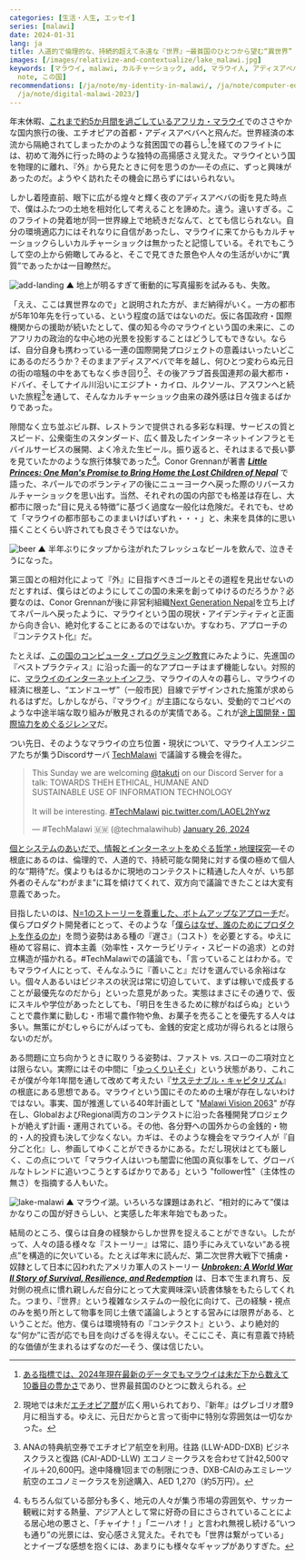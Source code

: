 ```yaml
---
categories: [生活・人生, エッセイ]
series: [malawi]
date: 2024-01-31
lang: ja
title: 人道的で倫理的な、持続的超えて永遠な『世界』─最貧国のひとつから望む“異世界”
images: [/images/relativize-and-contextualize/lake_malawi.jpg]
keywords: [マラウイ, malawi, カルチャーショック, add, マラウイ人, アディスアベバ, relativize, contextualize,
  note, この国]
recommendations: [/ja/note/my-identity-in-malawi/, /ja/note/computer-education-in-malawi/,
  /ja/note/digital-malawi-2023/]
---
```


年末休暇、[これまで約5か月間を過ごしているアフリカ・マラウイ](/ja/note/volunteering-in-malawi/)でのささやかな国内旅行の後、エチオピアの首都・アディスアベバへと飛んだ。世界経済の本流から隔絶されてしまったかのような貧困国での暮らし[^1]を経てのフライトには、初めて海外に行った時のような独特の高揚感さえ覚えた。マラウイという国を物理的に離れ、『外』から見たときに何を思うのか&mdash;その点に、ずっと興味があったのだ。ようやく訪れたその機会に昂らずにはいられない。

しかし着陸直前、眼下に広がる煌々と輝く夜のアディスアベバの街を見た時点で、僕はふたつの土地を相対化して考えることを諦めた。違う。違いすぎる。このフライトの発着地が同一世界線上で地続きだなんて、とても信じられない。自分の環境適応力にはそれなりに自信があったし、マラウイに来てからもカルチャーショックらしいカルチャーショックは無かったと記憶している。それでもこうして空の上から俯瞰してみると、そこで見てきた景色や人々の生活がいかに“異質”であったかは一目瞭然だ。

![add-landing](/images/relativize-and-contextualize/add_landing.jpg)
▲ 地上が明るすぎて衝動的に写真撮影を試みるも、失敗。

「ええ、ここは異世界なので」と説明された方が、まだ納得がいく。一方の都市が5年10年先を行っている、という程度の話ではないのだ。仮に各国政府・国際機関からの援助が続いたとして、僕の知る今のマラウイという国の未来に、このアフリカの政治的な中心地の光景を投影することはどうしてもできない。ならば、自分自身も携わっている一連の国際開発プロジェクトの意義はいったいどこにあるのだろうか？そのままアディスアベバで年を越し、何ひとつ変わらぬ元日の街の喧騒の中をあてもなく歩き回り[^2]、その後アラブ首長国連邦の最大都市・ドバイ、そしてナイル川沿いにエジプト・カイロ、ルクソール、アスワンへと続いた旅程[^3]を通して、そんなカルチャーショック由来の疎外感は日々強まるばかりであった。

隙間なく立ち並ぶビル群、レストランで提供される多彩な料理、サービスの質とスピード、公衆衛生のスタンダード、広く普及したインターネットインフラとモバイルサービスの展開、よく冷えた生ビール。振り返ると、それはまるで長い夢を見ていたかのような旅行体験であった[^4]。Conor Grennanが著書 *[**Little Princes: One Man's Promise to Bring Home the Lost Children of Nepal**](https://amzn.to/3Rh2paz)* で語った、ネパールでのボランティアの後にニューヨークへ戻った際のリバースカルチャーショックを思い出す。当然、それぞれの国の内部でも格差は存在し、大都市に限った“目に見える特徴”に基づく過度な一般化は危険だ。それでも、せめて「マラウイの都市部もこのままいけばいずれ・・・」と、未来を具体的に思い描くことくらい許されても良さそうではないか。

![beer](/images/relativize-and-contextualize/beer.jpg)
▲ 半年ぶりにタップから注がれたフレッシュなビールを飲んで、泣きそうになった。

第三国との相対化によって『外』に目指すべきゴールとその道程を見出せないのだとすれば、僕らはどのようにしてこの国の未来を創ってゆけるのだろうか？必要なのは、Conor Grennanが後に非営利組織[Next Generation Nepal](https://www.nextgenerationnepal.org/)を立ち上げてネパールへ戻ったように、マラウイという国の現状・アイデンティティと正面から向き合い、絶対化することにあるのではないか。すなわち、アプローチの『コンテクスト化』だ。

たとえば、[この国のコンピュータ・プログラミング教育](/ja/note/computer-education-in-malawi/)にみたように、先進国の『ベストプラクティス』に沿った画一的なアプローチはまず機能しない。対照的に、[マラウイのインターネットインフラ](/ja/note/digital-malawi-2023/)、マラウイの人々の暮らし、マラウイの経済に根差し、“エンドユーザ”（一般市民）目線でデザインされた施策が求められるはずだ。しかしながら、『マラウイ』が主語にならない、受動的でコピペのような中途半端な取り組みが散見されるのが実情である。これが[途上国開発・国際協力をめぐるジレンマ](/ja/note/data-protection-law-in-malawi-2023/)だ。

つい先日、そのようなマラウイの立ち位置・現状について、マラウイ人エンジニアたちが集うDiscordサーバ [TechMalawi](https://techmalawi.com/) で議論する機会を得た。

<blockquote class="twitter-tweet"><p lang="en" dir="ltr">This Sunday we are welcoming <a href="https://twitter.com/takuti?ref_src=twsrc%5Etfw">@takuti</a> on our Discord Server for a talk: TOWARDS THEH ETHICAL, HUMANE AND<br>SUSTAINABLE USE OF INFORMATION TECHNOLOGY<br><br>It will be interesting. <a href="https://twitter.com/hashtag/TechMalawi?src=hash&amp;ref_src=twsrc%5Etfw">#TechMalawi</a> <a href="https://t.co/LAOEL2hYwz">pic.twitter.com/LAOEL2hYwz</a></p>&mdash; #TechMalawi 🇲🇼 (@techmalawihub) <a href="https://twitter.com/techmalawihub/status/1750941071394123952?ref_src=twsrc%5Etfw">January 26, 2024</a></blockquote> <script async src="https://platform.twitter.com/widgets.js" charset="utf-8"></script>

[個とシステムのあいだで、情報とインターネットをめぐる哲学・地理探究](/ja/note/annual-review-2023/)&mdash;その根底にあるのは、倫理的で、人道的で、持続可能な開発に対する僕の極めて個人的な“期待”だ。僕よりもはるかに現地のコンテクストに精通した人々が、いち部外者のそんな“わがまま”に耳を傾けてくれて、双方向で議論できたことは大変有意義であった。

目指したいのは、[N=1のストーリーを尊重した、ボトムアップなアプローチ](/ja/note/cognitive-science-and-behavioral-economics/)だ。僕らプロダクト開発者にとって、そのような「[僕らはなぜ、誰のためにプロダクトを作るのか](/ja/note/hooked-design/)」を問う姿勢はある種の『遅さ』（コスト）を必要とする。ゆえに極めて容易に、資本主義（効率性・スケーラビリティ・スピードの追求）との対立構造が描かれる。#TechMalawiでの議論でも、「言っていることはわかる。でもマラウイ人にとって、そんなふうに『善いこと』だけを選んでいる余裕はない。個々人あるいはビジネスの状況は常に切迫していて、まずは稼いで成長することが最優先なのだから」といった意見があった。実態はまさにその通りで、仮にスキルや学位があったとしても、「明日を生きるために稼がねばらぬ」ということで農作業に勤しむ・市場で農作物や魚、お菓子を売ることを優先する人々は多い。無策にがむしゃらにがんばっても、金銭的安定と成功が得られるとは限らないのだが。

ある問題に立ち向かうときに取りうる姿勢は、ファスト vs. スローの二項対立とは限らない。実際にはその中間に「[ゆっくりいそぐ](/ja/note/the-gifts-in-the-world/)」という状態があり、これこそが僕が今年1年間を通して改めて考えたい『[サステナブル・キャピタリズム](/ja/note/sustainable-capitalism/)』の根底にある思想である。マラウイという国にそのための土壌が存在しないわけではない。事実、国が推進している40年計画として "[Malawi Vision 2063](https://malawi.un.org/en/108390-malawi-vision-2063-inclusively-wealthy-and-self-reliant-nation)" が存在し、GlobalおよびRegional両方のコンテクストに沿った各種開発プロジェクトが絶えず計画・運用されている。その他、各分野への国外からの金銭的・物的・人的投資も決して少なくない。カギは、そのような機会をマラウイ人が『自分ごと化』し、参画してゆくことができるかにある。ただし現状はとても厳しく、この点について「マラウイ人はいつも闇雲に他国の真似事をして、グローバルなトレンドに追いつこうとするばかりである」という "follower性"（主体性の無さ）を指摘する人もいた。

![lake-malawi](/images/relativize-and-contextualize/lake_malawi.jpg)
▲ マラウイ湖。いろいろな課題はあれど、“相対的にみて”僕はかなりこの国が好きらしい、と実感した年末年始でもあった。

結局のところ、僕らは自身の経験からしか世界を捉えることができない。したがって、人々の語る様々な『ストーリー』は常に、語り手にみえていない“ある視点”を構造的に欠いている。たとえば年末に読んだ、第二次世界大戦下で捕虜・奴隷として日本に囚われたアメリカ軍人のストーリー ***[Unbroken: A World War II Story of Survival, Resilience, and Redemption](https://amzn.to/47Yh4wc)*** は、日本で生まれ育ち、反対側の視点に慣れ親しんだ自分にとって大変興味深い読書体験をもたらしてくれた。つまり、『世界』という複雑なシステムの一般化に向けて、己の経験・視点のみを拠り所として物事を同じ土俵で議論しようとする営みには限界がある、ということだ。他方、僕らは環境特有の『コンテクスト』という、より絶対的な“何か”に否が応でも目を向けざるを得えない。そこにこそ、真に有意義で持続的な価値が生まれるはずなのだ&mdash;そう、僕は信じたい。

[^1]: [ある指標では、2024年現在最新のデータでもマラウイは未だ下から数えて10番目の豊かさ](https://worldpopulationreview.com/country-rankings/poorest-countries-in-the-world)であり、世界最貧国のひとつに数えられる。
[^2]: 現地では未だ[エチオピア暦](https://en.wikipedia.org/wiki/Ethiopian_calendar)が広く用いられており、『新年』はグレゴリオ暦9月に相当する。ゆえに、元日だからと言って街中に特別な雰囲気は一切なかった。
[^3]: ANAの特典航空券でエチオピア航空を利用。往路 (LLW-ADD-DXB) ビジネスクラスと復路 (CAI-ADD-LLW) エコノミークラスを合わせて計42,500マイル＋20,600円。途中降機1回までの制限につき、DXB-CAIのみエミレーツ航空のエコノミークラスを別途購入、AED 1,270（約5万円）。
[^4]: もちろん似ている部分も多く、地元の人々が集う市場の雰囲気や、サッカー観戦に対する熱量、アジア人として常に好奇の目にさらされていることによる居心地の悪さと、「チャイナ！」「ニーハオ！」と言われ無視し続ける“いつも通り”の光景には、安心感さえ覚えた。それでも「世界は繋がっている」とナイーブな感想を抱くには、あまりにも様々なギャップがありすぎた。
